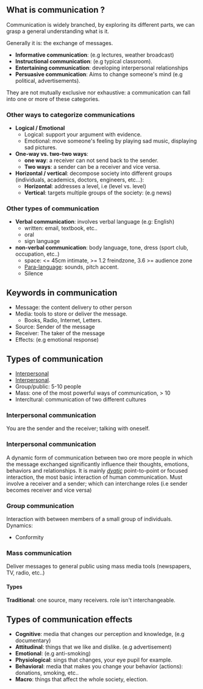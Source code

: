 ## What is communication  ? 

Communication is widely branched, by exploring its different parts, we can grasp a general understanding what is it. 

Generally it is: the exchange of messages.

- **Informative communication**: (e.g lectures, weather broadcast)
- **Instructional communication**: (e.g typical classroom).  
- **Entertaining communication**: developing interpersonal relationships 
- **Persuasive communication**: Aims to change someone's mind (e.g political, advertisements). 

They are not mutually exclusive nor exhaustive: a communication can fall into one or more of these categories.

### Other ways to categorize communications

- **Logical / Emotional**
  - Logical: support your argument with evidence.
  - Emotional: move someone's feeling by playing sad music, displaying sad pictures. 
- **One-way vs. two-two ways**: 
  - **one way**: a receiver can not send back to the sender.  
  - **Two ways**: a sender can be a receiver and vice versa. 
- **Horizontal / vertical**: decompose society into different groups (individuals, academics, doctors, engineers, etc...):
  - **Horizontal**: addresses a level, i.e (level vs. level)
  - **Vertical**: targets multiple groups of the society: (e.g news)

### Other types of communication

- **Verbal communication**: involves verbal language (e.g: English)
  - written: email, textbook, etc.. 
  - oral
  - sign language 
- **non-verbal communication**: body language, tone, dress (sport club, occupation, etc..)
  - space: <= 45cm intimate, >= 1.2 freindzone, 3.6 >= audience zone
  - [Para-language](https://en.wikipedia.org/wiki/Paralanguage): sounds, pitch accent.
  - Silence   

## Keywords in communication

- Message: the content delivery to other person
- Media: tools to store or deliver the message.
  - Books, Radio, Internet, Letters. 
- Source: Sender of the message
- Receiver: The taker of the message
- Effects: (e.g emotional response)

## Types of communication

- [Interpersonal](https://en.wikipedia.org/wiki/Intrapersonal_communication) 
- [Interpersonal](https://en.wikipedia.org/wiki/Interpersonal_communication).
- Group/public: 5-10 people
- Mass: one of the most powerful ways of communication, > 10
- Intercltural: communication of two different cultures



### Interpersonal communication

You are the sender and the receiver; talking with oneself. 

### Interpersonal communication

A dynamic form of communication between two ore more people in which the message exchanged significantly influence their thoughts, emotions, behaviors and relationships.
It is mainly [*dyatic*](https://en.wikipedia.org/wiki/Dyadic) point-to-point or focused interaction, the most basic interaction of human communication.
Must involve a receiver and a sender; which can interchange roles (i.e sender becomes receiver and vice versa)

### Group communication

Interaction with between members of a small group of individuals. 
Dynamics: 

- Conformity 

### Mass communication

Deliver messages to general public using mass media tools (newspapers, TV, radio, etc..)

#### Types

**Traditional**: one source, many receivers. role isn't interchangeable.  

## Types of communication effects

- **Cognitive**: media that changes our perception and knowledge, (e.g documentary) 
- **Attitudinal**: things that we like and dislike. (e.g advertisement)
- **Emotional**: (e.g anti-smoking)
- **Physiological**: sings that changes, your eye pupil for example.
- **Behavioral**: media that makes you change your behavior (actions): donations, smoking, etc.. 
- **Macro**: things that affect the whole society, election.

